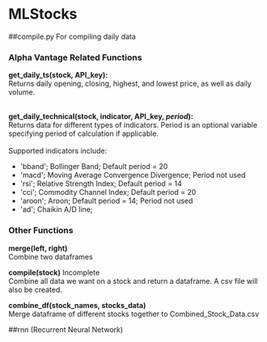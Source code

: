 # MLStocks

##compile.py 
For compiling daily data
### Alpha Vantage Related Functions
**get_daily_ts(stock, API_key):**<br />
Returns daily opening, closing, highest, 
and lowest price, as well as daily volume.<br /><br />

**get_daily_technical(stock, indicator, API_key, *period*):**<br />
Returns data for different types of indicators. Period is an optional
variable specifying period of calculation if applicable.<br /><br />
Supported indicators include:
- 'bband'; Bollinger Band; Default period = 20
- 'macd'; Moving Average Convergence Divergence; Period not used
- 'rsi'; Relative Strength Index; Default period = 14
- 'cci'; Commodity Channel Index; Default period = 20
- 'aroon'; Aroon; Default period = 14; Period not used
- 'ad'; Chaikin A/D line; 

### Other Functions
**merge(left, right)**<br />
Combine two dataframes<br />

**compile(stock)** Incomplete<br />
Combine all data we want on a stock 
and return a dataframe. A csv file will also
be created.

**combine_df(stock_names, stocks_data)**<br />
Merge dataframe of different stocks together to
Combined_Stock_Data.csv

##rnn (Recurrent Neural Network)
